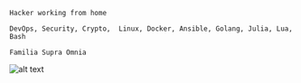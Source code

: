 


`Hacker working from home`

`DevOps, Security, Crypto, 
Linux, Docker, Ansible,
Golang, Julia, Lua, Bash`

`Familia Supra Omnia`

![alt text](https://github.com/mmatoscom/mmatoscom.github.io/blob/master/mmatos.jpg)
